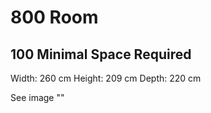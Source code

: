 # 800 Room

## 100 Minimal Space Required

Width: 260 cm
Height: 209 cm
Depth: 220 cm

See image ""
